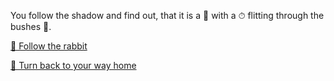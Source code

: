 You follow the shadow and find out, that it is a 🐇 with a ⏱ flitting through the bushes 🌿.

[🐇 Follow the rabbit](4-1.md)

[🏡 Turn back to your way home](2.md)
